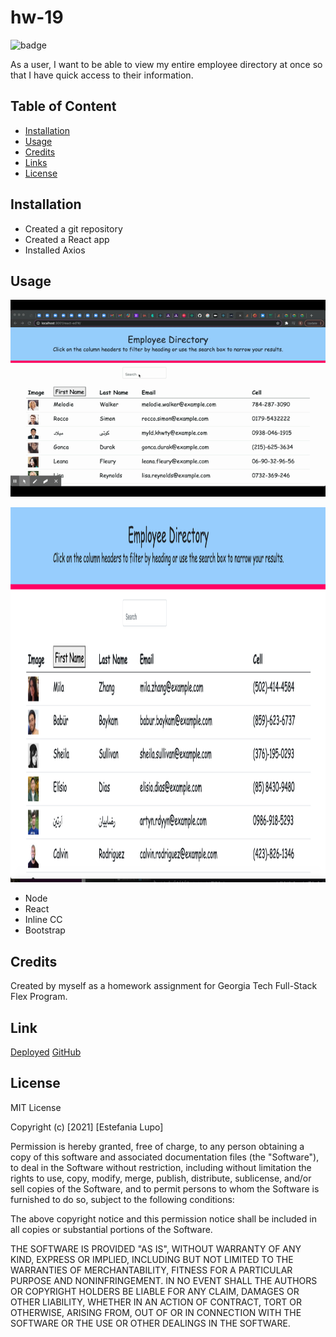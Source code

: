 # hw-19

![badge](https://img.shields.io/badge/MIT-License-<color>)

As a user, I want to be able to view my entire employee directory at once so that I have quick access to their information.

## Table of Content

* [Installation](#installation)
* [Usage](#usage)
* [Credits](#credits)
* [Links](#links)
* [License](#license)

## Installation

* Created a git repository
* Created a React app
* Installed Axios

## Usage

![readme-gif](assets/employee-directory.gif)

<img src="assets/employee.png" width="800" height="600"/>


* Node 
* React
* Inline CC
* Bootstrap

## Credits

Created by myself as a homework assignment for Georgia Tech Full-Stack Flex Program.

## Link

[Deployed](https://lain7891.github.io/react-ed/#/)
[GitHub](https://github.com/lain7891/react-ed)


## License

MIT License

Copyright (c) [2021] [Estefania Lupo]

Permission is hereby granted, free of charge, to any person obtaining a copy
of this software and associated documentation files (the "Software"), to deal
in the Software without restriction, including without limitation the rights
to use, copy, modify, merge, publish, distribute, sublicense, and/or sell
copies of the Software, and to permit persons to whom the Software is
furnished to do so, subject to the following conditions:

The above copyright notice and this permission notice shall be included in all
copies or substantial portions of the Software.

THE SOFTWARE IS PROVIDED "AS IS", WITHOUT WARRANTY OF ANY KIND, EXPRESS OR
IMPLIED, INCLUDING BUT NOT LIMITED TO THE WARRANTIES OF MERCHANTABILITY,
FITNESS FOR A PARTICULAR PURPOSE AND NONINFRINGEMENT. IN NO EVENT SHALL THE
AUTHORS OR COPYRIGHT HOLDERS BE LIABLE FOR ANY CLAIM, DAMAGES OR OTHER
LIABILITY, WHETHER IN AN ACTION OF CONTRACT, TORT OR OTHERWISE, ARISING FROM,
OUT OF OR IN CONNECTION WITH THE SOFTWARE OR THE USE OR OTHER DEALINGS IN THE
SOFTWARE.
